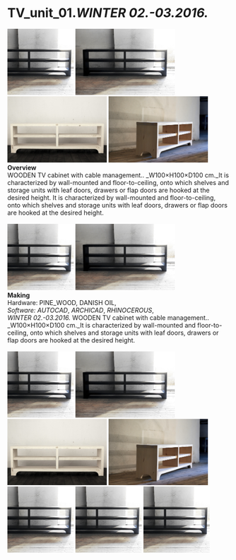 # TV_unit_01._WINTER 02.-03.2016._
<img src="/projects/TV_unit_01/000.jpg" height="150"> <img src="/projects/TV_unit_01/001.jpg" height="150"> <img src="/projects/TV_unit_01/002.jpg" height="150"> <img src="/projects/TV_unit_01/003.jpg" height="150">  
**Overview**  
WOODEN TV cabinet with cable management.. _W100×H100×D100 cm._It is characterized by wall-mounted and floor-to-ceiling, onto which shelves and storage units with leaf doors, drawers or flap doors are hooked at the desired height. It is characterized by wall-mounted and floor-to-ceiling, onto which shelves and storage units with leaf doors, drawers or flap doors are hooked at the desired height.  
<br>
<img src="/projects/TV_unit_01/000.jpg" height="150"> <img src="/projects/TV_unit_01/001.jpg" height="150">  
**Making**  
Hardware: PINE_WOOD, DANISH OIL,  
_Software:_ _AUTOCAD_, _ARCHICAD_, _RHINOCEROUS_,  
_WINTER 02.-03.2016._ WOODEN TV cabinet with cable management.. _W100×H100×D100 cm._It is characterized by wall-mounted and floor-to-ceiling, onto which shelves and storage units with leaf doors, drawers or flap doors are hooked at the desired height.  
<br>
<img src="/projects/TV_unit_01/000.jpg" height="150"> <img src="/projects/TV_unit_01/001.jpg" height="150"> <img src="/projects/TV_unit_01/002.jpg" height="150"> <img src="/projects/TV_unit_01/003.jpg" height="150"> <img src="/projects/TV_unit_01/000.jpg" height="150"> <img src="/projects/TV_unit_01/000.jpg" height="150"> <img src="/projects/TV_unit_01/000.jpg" height="150">
